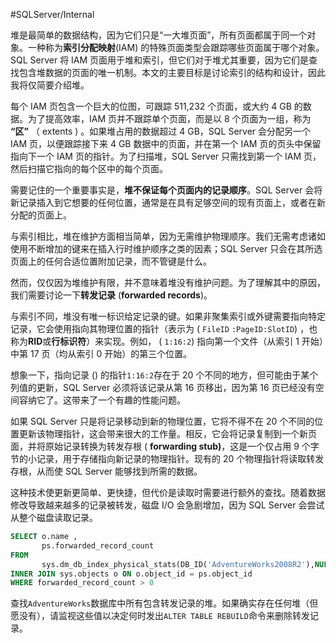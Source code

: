 #SQLServer/Internal 

堆是最简单的数据结构，因为它们只是“一大堆页面”，所有页面都属于同一个对象。一种称为**索引分配映射**(IAM) 的特殊页面类型会跟踪哪些页面属于哪个对象。SQL Server 将 IAM 页面用于堆和索引，但它们对于堆尤其重要，因为它们是查找包含堆数据的页面的唯一机制。本文的主要目标是讨论索引的结构和设计，因此我将仅简要介绍堆。

每个 IAM 页包含一个巨大的位图，可跟踪 511,232 个页面，或大约 4 GB 的数据。为了提高效率，IAM 页并不跟踪单个页面，而是以 8 个页面为一组，称为 **“区”** （ extents ) 。如果堆占用的数据超过 4 GB，SQL Server 会分配另一个 IAM 页，以便跟踪接下来 4 GB 数据中的页面，并在第一个 IAM 页的页头中保留指向下一个 IAM 页的指针。为了扫描堆，SQL Server 只需找到第一个 IAM 页，然后扫描它指向的每个区中的每个页面。

需要记住的一个重要事实是，**堆不保证每个页面内的记录顺序**。SQL Server 会将新记录插入到它想要的任何位置，通常是在具有足够空间的现有页面上，或者在新分配的页面上。

与索引相比，堆在维护方面相当简单，因为无需维护物理顺序。我们无需考虑诸如使用不断增加的键来在插入行时维护顺序之类的因素；SQL Server 只会在其所选页面上的任何合适位置附加记录，而不管键是什么。

然而，仅仅因为堆维护有限，并不意味着堆没有维护问题。为了理解其中的原因，我们需要讨论一下**转发记录**  (**forwarded records**)。

与索引不同，堆没有唯一标识给定记录的键。如果非聚集索引或外键需要指向特定记录，它会使用指向其物理位置的指针（表示为 ( `FileID` `:PageID:SlotID`) ，也称为**RID**或**行标识符**）来实现。例如， ( `1:16:2`) 指向第一个文件（从索引 1 开始）中第 17 页（均从索引 0 开始）的第三个位置。

想象一下，指向记录 () 的指针`1:16:2`存在于 20 个不同的地方，但可能由于某个列值的更新，SQL Server 必须将该记录从第 16 页移出，因为第 16 页已经没有空间容纳它了。这带来了一个有趣的性能问题。

如果 SQL Server 只是将记录移动到新的物理位置，它将不得不在 20 个不同的位置更新该物理指针，这会带来很大的工作量。相反，它会将记录复制到一个新页面，并将原始记录转换为转发存根 ( **forwarding stub)**，这是一个仅占用 9 个字节的小记录，用于存储指向新记录的物理指针。现有的 20 个物理指针将读取转发存根，从而使 SQL Server 能够找到所需的数据。

这种技术使更新更简单、更快捷，但代价是读取时需要进行额外的查找。随着数据修改导致越来越多的记录被转发，磁盘 I/O 会急剧增加，因为 SQL Server 会尝试从整个磁盘读取记录。


```SQL
SELECT o.name ,
       ps.forwarded_record_count
FROM
       sys.dm_db_index_physical_stats(DB_ID('AdventureWorks2008R2'),NULL, NULL,NULL, 'DETAILED') ps
INNER JOIN sys.objects o ON o.object_id = ps.object_id
WHERE forwarded_record_count > 0
```

查找`AdventureWorks`数据库中所有包含转发记录的堆。如果确实存在任何堆（但愿没有），请监视这些值以决定何时发出`ALTER TABLE REBUILD`命令来删除转发记录。
